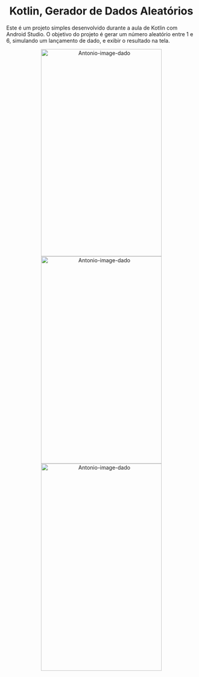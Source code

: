 <h1 align="center">Kotlin, Gerador de Dados Aleatórios</h1>
<p>Este é um projeto simples desenvolvido durante a aula de Kotlin com Android Studio. O objetivo do projeto é gerar um número aleatório entre 1 e 6, simulando um lançamento de dado, e exibir o resultado na tela.<p>
<div align="center">
  <img align="center" alt="Antonio-image-dado" height="550" width="320" src="https://developer.android.com/static/codelabs/basic-android-kotlin-training-dice-roller-images/img/c7f0d42525da7431_856.png?hl=pt-br">
  <img align="center" alt="Antonio-image-dado" height="550" width="320" src="https://developer.android.com/static/codelabs/basic-android-kotlin-training-dice-roller-images/img/ec209952f84b81bd_856.png?hl=pt-br">
  <img align="center" alt="Antonio-image-dado" height="550" width="320" src="https://developer.android.com/static/codelabs/basic-android-kotlin-training-dice-roller-images/img/32fc8979b1984e00_856.png?hl=pt-br">
</div>
